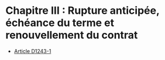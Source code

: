 # Chapitre III : Rupture anticipée, échéance du terme  et renouvellement du contrat

* [Article D1243-1](./LEGIARTI000018537430.md)
